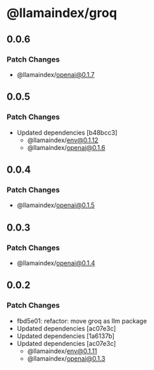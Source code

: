 # @llamaindex/groq

## 0.0.6

### Patch Changes

- @llamaindex/openai@0.1.7

## 0.0.5

### Patch Changes

- Updated dependencies [b48bcc3]
  - @llamaindex/env@0.1.12
  - @llamaindex/openai@0.1.6

## 0.0.4

### Patch Changes

- @llamaindex/openai@0.1.5

## 0.0.3

### Patch Changes

- @llamaindex/openai@0.1.4

## 0.0.2

### Patch Changes

- fbd5e01: refactor: move groq as llm package
- Updated dependencies [ac07e3c]
- Updated dependencies [1a6137b]
- Updated dependencies [ac07e3c]
  - @llamaindex/env@0.1.11
  - @llamaindex/openai@0.1.3
